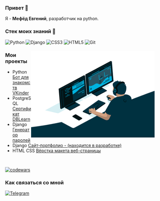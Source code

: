 ### Привет 👋

Я - <b>Мефёд Евгений</b>, разработчик на python.

### Стек моих знаний 🌱
![Python](https://img.shields.io/badge/python-3670A0?style=for-the-badge&logo=python&logoColor=ffdd54)
![Django](https://img.shields.io/badge/django-%23092E20.svg?style=for-the-badge&logo=django&logoColor=white)
![CSS3](https://img.shields.io/badge/css3-%231572B6.svg?style=for-the-badge&logo=css3&logoColor=white)
![HTML5](https://img.shields.io/badge/html5-%23E34F26.svg?style=for-the-badge&logo=html5&logoColor=white)
![Git](https://img.shields.io/badge/git-%23F05033.svg?style=for-the-badge&logo=git&logoColor=white)
<div style="margin: 20px"><img align="right" alt="GIF" src="https://github.com/aiminaev/aiminaev/blob/main/code.gif?raw=true" width="400" height="280"  /></div>

### Мои проекты
- Python [Бот для знакомств VKinder](https://github.com/heavenyoung1/VKinder_bot_VK)
- PostgreSQL [Сертификат DBLearn](https://learndb.ru/profile/certificate)
- Django [Генератор паролей](https://github.com/heavenyoung1/django_password_generator)
- Django [Сайт-портфолио - (находится в разработке)](https://github.com/heavenyoung1/personal_portfolio_project)
- HTML CSS [Вёрстка макета веб-страницы](https://github.com/heavenyoung1/WebSite)
<br/>  

[![codewars](https://www.codewars.com/users/heavenyoung1/badges/large?theme=light)](https://www.codewars.com/users/heavenyoung1)

### Как связаться со мной

[![Telegram](https://img.shields.io/badge/Telegram-2CA5E0?style=for-the-badge&logo=telegram&logoColor=white)](https://t.me/heavenyoung)
<!--
**heavenyoung1/heavenyoung1** is a ✨ _special_ ✨ repository because its `README.md` (this file) appears on your GitHub profile.

Here are some ideas to get you started:

- 🔭 I’m currently working on ...
- 🌱 I’m currently learning ...
- 👯 I’m looking to collaborate on ...
- 🤔 I’m looking for help with ...
- 💬 Ask me about ...
- 📫 How to reach me: ...
- 😄 Pronouns: ...
- ⚡ Fun fact: ...
-->

